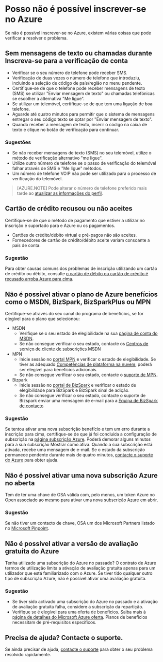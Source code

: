 <properties
    pageTitle="Resolver problemas de início de sessão Azure cima problemas | Microsoft Azure"
    description="Descreve como algumas início de sessão Azure comuns de resolver problemas de cima."
    services=""
    documentationCenter=""
    authors="JiangChen79"
    manager="felixwu"
    editor=""
    tags="billing,top-support-issue"/>

<tags
    ms.service="billing"
    ms.workload="na"
    ms.tgt_pltfrm="ibiza"
    ms.devlang="na"
    ms.topic="article"
    ms.date="10/25/2016"
    ms.author="cjiang"/>

# <a name="i-cant-sign-up-for-azure"></a>Posso não é possível inscrever-se no Azure

Se não é possível inscrever-se no Azure, existem várias coisas que pode verificar a resolver o problema.

## <a name="no-text-messages-or-calls-during-sign-up-account-verification"></a>Sem mensagens de texto ou chamadas durante Inscreva-se para a verificação de conta 

- Verificar se o seu número de telefone pode receber SMS.
- Verificação de duas vezes o número de telefone que introduziu, incluindo a seleção de código de país/região no menu pendente.
- Certifique-se de que o telefone pode receber mensagens de texto (SMS) se utilizar "Enviar mensagem de texto" ou chamadas telefónicas se escolher a alternativa "Me ligue".
- Se utilizar um telemóvel, certifique-se de que tem uma ligação de boa telefone.
- Aguarde até quatro minutos para permitir que o sistema de mensagens entregar o seu código texto se optar por "Enviar mensagem de texto".
- Quando receber a mensagem de texto, inserir o código na caixa de texto e clique no botão de verificação para continuar.

### <a name="suggestions"></a>Sugestões

- Se não receber mensagens de texto (SMS) no seu telemóvel, utilize o método de verificação alternativo "me ligue".
- Utilize outro número de telefone se o passo de verificação do telemóvel falhar através de SMS e "Me ligue" métodos.
- Um número de telefone VOIP não pode ser utilizado para o processo de verificação do telemóvel.

>[AZURE.NOTE] Pode alterar o número de telefone preferido mais tarde ao [atualizar as informações do perfil](billing-how-to-change-azure-account-profile.md).

## <a name="credit-card-declined-or-not-accepted"></a>Cartão de crédito recusou ou não aceites

Certifique-se de que o método de pagamento que estiver a utilizar no inscrição é suportado para e Azure ou os pagamentos.

- Cartões de crédito/débito virtual e pré-pagos não são aceites.
- Fornecedores de cartão de crédito/débito aceite variam consoante a país de conta.

### <a name="suggestion"></a>Sugestão

Para obter causas comuns dos problemas de inscrição utilizando um cartão de crédito ou débito, consulte [o cartão de débito ou cartão de crédito é recusado arroba Azure para cima](billing-credit-card-fails-during-azure-sign-up.md).

## <a name="cant-activate-azure-benefit-plan-like-msdn-bizspark-bizsparkplus-or-mpn"></a>Não é possível ativar o plano de Azure benefícios como o MSDN, BizSpark, BizSparkPlus ou MPN

Certifique-se através do seu canal do programa de benefícios, se for elegível para o plano que selecionou:

- MSDN
    - Verifique se o seu estado de elegibilidade na sua [página de conta do MSDN](https://msdn.microsoft.com/subscriptions/manage/default.aspx).
    - Se não consegue verificar o seu estado, contacte os [Centros de serviço de cliente de subscrições MSDN](https://msdn.microsoft.com/subscriptions/contactus.aspx)
- MPN
    - Inicie sessão no [portal MPN](https://mspartner.microsoft.com/en/us/Pages/Locale.aspx) e verificar o estado de elegibilidade. Se tiver as adequado [Competências de plataforma na nuvem](https://mspartner.microsoft.com/en/us/pages/membership/cloud-platform-competency.aspx), poderá ser elegível para benefícios adicionais.
    - Se não consegue verificar o seu estado, contacte o [suporte de MPN](https://mspartner.microsoft.com/en/us/Pages/Support/Premium/contact-support.aspx).
- Bizpark
    - Inicie sessão no [portal de BizSpark](https://www.microsoft.com/bizspark/default.aspx#start-two) e verificar o estado de elegibilidade para BizSpark e BizSpark sinal de adição.
    - Se não consegue verificar o seu estado, contacte o suporte de Bizspark enviar uma mensagem de e-mail para a [Equipa de BizSpark de contacto](mailto:bizspark@microsoft.com?subject=BizSpark%20Support&body=Thank%20you%20for%20contacting%20BizSpark.%20Please%20provide%20as%20much%20of%20the%20following%20information%20as%20possible,%20as%20it%20will%20help%20expedite%20our%20response%20to%20you.%0aContact%20name:%0aStartup%20name:%0aMicrosoft%20Account/Live%20ID:%0aSpecific%20description%20of%20issue%20experienced%20or%20question:%0a%0aThank%20you,%0a%0aThe%20BizSpark%20Team)

### <a name="suggestion"></a>Sugestão

Se tentou ativar uma nova subscrição benefício e tem um erro durante a inscrição para cima, certifique-se de que já foi concluída a configuração de subscrição na [página subscrição Azure](http://account.windowsazure.com/Subscriptions). Poderá demorar alguns minutos para a sua subscrição Mostrar como ativa. Quando a sua subscrição está ativada, recebe uma mensagem de e-mail. Se o estado da subscrição permanece pendente durante mais de quatro minutos, [contacte o suporte do Azure](http://go.microsoft.com/fwlink/?linkid=544831&clcid=0x409) para obter ajuda.

## <a name="cant-activate-new-azure-in-open-subscription"></a>Não é possível ativar uma nova subscrição Azure no aberta

Tem de ter uma chave de OSA válida com, pelo menos, um token Azure no Open associado ao mesmo para ativar uma nova subscrição Azure em abrir.

### <a name="suggestion"></a>Sugestão

Se não tiver um contacto de chave, OSA um dos Microsoft Partners listado no [Microsoft Pinpoint](http://pinpoint.microsoft.com/).

## <a name="cant-activate-azure-free-trial"></a>Não é possível ativar a versão de avaliação gratuita do Azure

Tenha utilizado uma subscrição do Azure no passado? O contrato de Azure termos de utilização limita a ativação de avaliação gratuita apenas para um utilizador que está familiarizado com o Azure. Se tiver tido qualquer outro tipo de subscrição Azure, não é possível ativar uma avaliação gratuita.

### <a name="suggestion"></a>Sugestão

-  Se tiver sido activado uma subscrição do Azure no passado e a ativação de avaliação gratuita falha, considere a subscrição da repartição. 
-  Verifique se é elegível para uma oferta de benefícios. Saiba mais à [página de detalhes do Microsoft Azure oferta](https://azure.microsoft.com/support/legal/offer-details/). Planos de benefícios necessitam de pré-requisitos específicos.

## <a name="need-help-contact-support"></a>Precisa de ajuda? Contacte o suporte. 

Se ainda precisar de ajuda, [contacte o suporte](https://portal.azure.com/?#blade/Microsoft_Azure_Support/HelpAndSupportBlade) para obter o seu problema resolvido rapidamente. 
